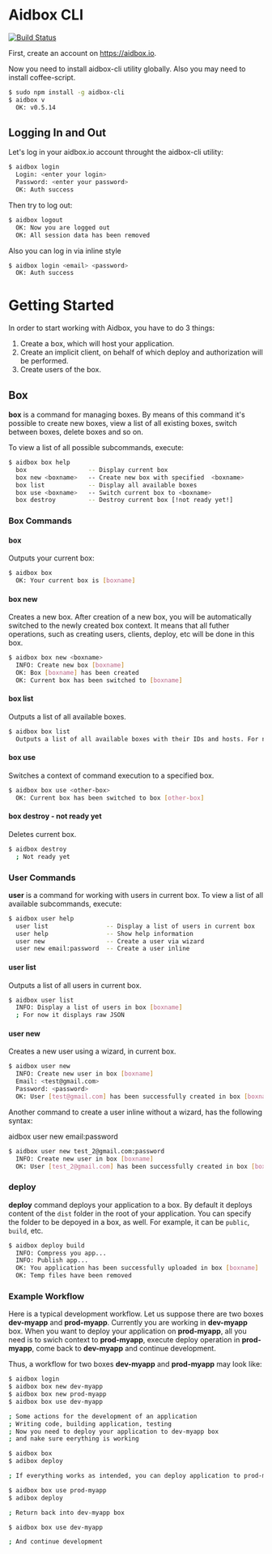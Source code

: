 
# Aidbox CLI

[![Build Status](https://travis-ci.org/Aidbox/aidbox-cli.svg?branch=0.4.2)](https://travis-ci.org/Aidbox/aidbox-cli)


First, create an account on https://aidbox.io.

Now you need to install aidbox-cli utility globally. Also you may need to install coffee-script.

``` bash
$ sudo npm install -g aidbox-cli
$ aidbox v
  OK: v0.5.14
```

## Logging In and Out

Let's log in your aidbox.io account throught the aidbox-cli utility:

``` bash
$ aidbox login
  Login: <enter your login>
  Password: <enter your password>
  OK: Auth success
```

Then try to log out:

``` bash
$ aidbox logout
  OK: Now you are logged out
  OK: All session data has been removed
```

Also you can log in via inline style

``` bash
$ aidbox login <email> <password>
  OK: Auth success
```

# Getting Started

In order to start working with Aidbox, you have to do 3 things:

1. Create a box, which will host your application.
2. Create an implicit client, on behalf of which deploy and authorization will be performed.
3. Create users of the box.

## Box

__box__ is a command for managing boxes. By means of this command it's possible to create new boxes, view a list of all existing boxes, switch between boxes, delete boxes and so on.

To view a list of all possible subcommands, execute:

``` bash
$ aidbox box help
  box                 -- Display current box
  box new <boxname>   -- Create new box with specified  <boxname>
  box list            -- Display all available boxes
  box use <boxname>   -- Switch current box to <boxname>
  box destroy         -- Destroy current box [!not ready yet!]
```

###  Box Commands

#### box

Outputs your current box:

``` bash
$ aidbox box
  OK: Your current box is [boxname]
```

#### box new

Creates a new box. After creation of a new box, you will be automatically switched to the newly created box context. It means that all futher operations, such as creating users, clients, deploy, etc will be done in this box.

``` bash
$ aidbox box new <boxname>
  INFO: Create new box [boxname]
  OK: Box [boxname] has been created
  OK: Current box has been switched to [boxname]
```

#### box list

Outputs a list of all available boxes.

``` bash
$ aidbox box list
  Outputs a list of all available boxes with their IDs and hosts. For now it's a raw JSON.
```

#### box use

Switches a context of command execution to a specified box.

``` bash
$ aidbox box use <other-box>
  OK: Current box has been switched to box [other-box]
```

#### box destroy - not ready yet

Deletes current box.

``` bash
$ aidbox destroy
  ; Not ready yet
```

### User Commands

__user__ is a command for working with users in current box. To view a list of all available subcommands, execute:

``` bash
$ aidbox user help
  user list                -- Display a list of users in current box
  user help                -- Show help information
  user new                 -- Create a user via wizard
  user new email:password  -- Create a user inline
```

#### user list

Outputs a list of all users in current box.

``` bash
$ aidbox user list
  INFO: Display a list of users in box [boxname]
  ; For now it displays raw JSON
```

#### user new

Creates a new user using a wizard, in current box.

``` bash
$ aidbox user new
  INFO: Create new user in box [boxname]
  Email: <test@gmail.com>
  Password: <password>
  OK: User [test@gmail.com] has been successfully created in box [boxname]
```

Another command to create a user inline without a wizard, has the following syntax:

aidbox user new email:password

``` bash
$ aidbox user new test_2@gmail.com:password
  INFO: Create new user in box [boxname]
  OK: User [test_2@gmail.com] has been successfully created in box [boxname]
```

### deploy

__deploy__ command deploys your application to a box. By default it deploys content of the ``` dist ``` folder in the root of your application. You can specify the folder to be depoyed in a box, as well. For example, it can be ```public```, ```build```, etc.

``` bash
$ aidbox deploy build
  INFO: Compress you app...
  INFO: Publish app...
  OK: You application has been successfully uploaded in box [boxname]
  OK: Temp files have been removed
```

### Example Workflow

Here is a typical development workflow. Let us suppose there are two boxes  __dev-myapp__ and __prod-myapp__. Currently you are working in  __dev-myapp__ box. When you want to deploy your application on __prod-myapp__,  all you need is to swich context to __prod-myapp__, execute deploy operation in __prod-myapp__, come back to __dev-myapp__ and continue development.

Thus,  a workflow for two boxes __dev-myapp__ and __prod-myapp__ may look like:

``` bash
$ aidbox login
$ aidbox box new dev-myapp
$ aidbox box new prod-myapp
$ aidbox box use dev-myapp

; Some actions for the development of an application
; Writing code, building application, testing
; Now you need to deploy your application to dev-myapp box
; and nake sure eerything is working

$ aidbox box
$ adibox deploy

; If everything works as intended, you can deploy application to prod-myapp box

$ aidbox box use prod-myapp
$ adibox deploy

; Return back into dev-myapp box

$ aidbox box use dev-myapp

; And continue development
```
